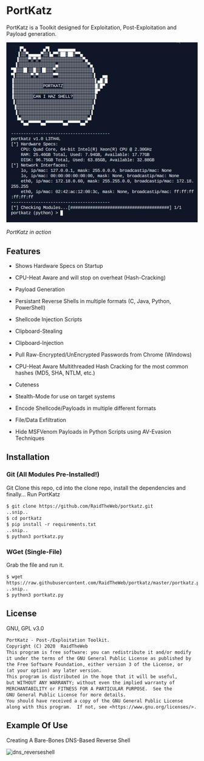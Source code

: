 # PortKatz

PortKatz is a Toolkit designed for Exploitation, Post-Exploitation and Payload generation.

![PortKatz](./images/1.png)

*PortKatz in action*

## Features

- Shows Hardware Specs on Startup

- CPU-Heat Aware and will stop on overheat (Hash-Cracking)

- Payload Generation

- Persistant Reverse Shells in multiple formats (C, Java, Python, PowerShell)

- Shellcode Injection Scripts

- Clipboard-Stealing

- Clipboard-Injection

- Pull Raw-Encrypted/UnEncrypted Passwords from Chrome (Windows)

- CPU-Heat Aware Multithreaded Hash Cracking for the most common hashes (MD5, SHA, NTLM, etc.)

- Cuteness

- Stealth-Mode for use on target systems

- Encode Shellcode/Payloads in multiple different formats

- File/Data Exfiltration

- Hide MSFVenom Payloads in Python Scripts using AV-Evasion Techniques

## Installation

### Git (All Modules Pre-Installed!)

Git Clone this repo, cd into the clone repo, install the dependencies and finally... Run PortKatz
```
$ git clone https://github.com/RaidTheWeb/portkatz.git
..snip..
$ cd portkatz
$ pip install -r requirements.txt
..snip..
$ python3 portkatz.py
```

### WGet (Single-File)

Grab the file and run it.

```
$ wget https://raw.githubusercontent.com/RaidTheWeb/portkatz/master/portkatz.py
..snip..
$ python3 portkatz.py
```

## License

GNU, GPL v3.0

```
PortKatz - Post-/Exploitation Toolkit.
Copyright (C) 2020  RaidTheWeb
This program is free software: you can redistribute it and/or modify
it under the terms of the GNU General Public License as published by
the Free Software Foundation, either version 3 of the License, or
(at your option) any later version.
This program is distributed in the hope that it will be useful,
but WITHOUT ANY WARRANTY; without even the implied warranty of
MERCHANTABILITY or FITNESS FOR A PARTICULAR PURPOSE.  See the
GNU General Public License for more details.
You should have received a copy of the GNU General Public License
along with this program.  If not, see <https://www.gnu.org/licenses/>.
```


## Example Of Use

Creating A Bare-Bones DNS-Based Reverse Shell

![dns_reverseshell](./images/example.png)
